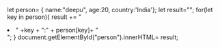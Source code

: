 let person= { name:"deepu", age:20, country:'India'};
let result="";
for(let key in person){
    result += "<li>" +key + ":" + person[key]+ "</li>";
}
document.getElementById("person").innerHTML= result;
